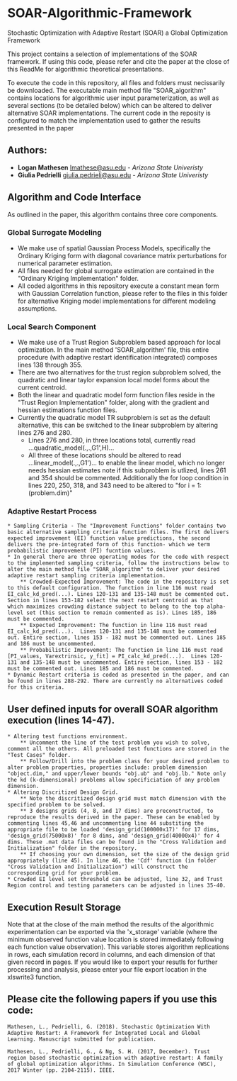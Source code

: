 # SOAR-Algorithmic-Framework
Stochastic Optimization with Adaptive Restart (SOAR) a Global Optimization Framework

This project contains a selection of implementations of the SOAR framework. If using this code, please refer and cite the paper at the close of this ReadMe for algorithmic theoretical presentations.

To execute the code in this repository, all files and folders must necissarily be downloaded. The executable main method file "SOAR_algorithm" contains locations for algorithmic user input parameterization, as well as several sections (to be detailed below) which can be altered to deliver alternative SOAR implementations. 
The current code in the reposity is configured to match the implementation used to gather the results presented in the paper  

## Authors: 
 * **Logan Mathesen** lmathese@asu.edu - *Arizona State Univeristy*
 * **Giulia Pedrielli** giulia.pedrieli@asu.edu - *Arizona State Univeristy* 
     
## Algorithm and Code Interface     
As outlined in the paper, this algorithm contains three core components.

### Global Surrogate Modeling
* We make use of spatial Gaussian Process Models, specifically the Ordinary Kriging form with diagonal covariance matrix perturbations for numerical parameter estimation.
* All files needed for global surrogate estimation are contained in the "Ordinary Kriging Implementation" folder.
* All coded algorithms in this repository execute a constant mean form with Gaussian Correlation function, please refer to the files in this folder for alternative Kriging model implementations for different modeling assumptions.

### Local Search Component
* We make use of a Trust Region Subproblem based approach for local optimization. In the main method 'SOAR_algorithm' file, this entire procedure (with adaptive restart identification integrated) composes lines 138 through 355.  
* There are two alternatives for the trust region subproblem solved, the quadratic and linear taylor expansion local model forms about the current centroid.
* Both the linear and quadratic model form function files reside in the "Trust Region Implementation" folder, along with the gradient and hessian estimations function files.  
* Currently the quadratic model TR subproblem is set as the default alternative, this can be switched to the linear subproblem by altering lines 276 and 280. 
	* Lines 276 and 280, in three locations total, currently read ...quadratic_model(.,.,G1',H)...
	* All three of these locations should be altered to read ...linear_model(.,.,G1')... to enable the linear model, which no longer needs hessian estimates
note if this subproblem is utlized, lines 261 and 354 should be commented. Additionally the for loop condition in lines 220, 250, 318, and 343 need to be altered to "for i = 1:(problem.dim)"  
	
### Adaptive Restart Process
	* Sampling Criteria - The "Improvement Functions" folder contains two basic alternative sampling criteria function files. The first delivers expected improvement (EI) function value predictions, the second delivers the pre-integrated form of this function- which we term probabilistic improvement (PI) fucntion values.  
	* In general there are three operating modes for the code with respect to the implemented sampling criteria, follow the instructions below to alter the main method file "SOAR_algorithm" to deliver your desired adaptive restart sampling criteria implementation.
		** Crowded-Expected Improvement: The code in the repository is set to this default configuration. The function in line 116 must read EI_calc_kd_pred(...). Lines 120-131 and 135-148 must be commented out. Section in lines 153-182 select the next restart centroid as that which maximizes crowding distance subject to belong to the top alpha-level set (this section to remain commented as is). Lines 185, 186 must be commented.
		** Expected Improvement: The function in line 116 must read EI_calc_kd_pred(...).  Lines 120-131 and 135-148 must be commented out. Entire section, lines 153 - 182 must be commented out. Lines 185 and 186 must be uncommented.
		** Probabilistic Improvement: The function in line 116 must read [PI_values, Varextrinsic, y_fit] = PI_calc_kd_pred(...).  Lines 120-131 and 135-148 must be uncommented. Entire section, lines 153 - 182 must be commented out. Lines 185 and 186 must be commented.
	* Dynamic Restart criteria is coded as presented in the paper, and can be found in lines 288-292. There are currently no alternatives coded for this criteria. 
		
	
    
## User defined inputs for overall SOAR algorithm execution (lines 14-47).
	* Altering test functions environment. 
		** Uncomment the line of the test problem you wish to solve, comment all the others. All preloaded test functions are stored in the "Test Cases" folder. 
		** Follow/Drill into the problem class for your desired problem to alter problem properties, properties include: problem dimension "object.dim," and upper/lower bounds "obj.ub" and "obj.lb." Note only the kd (k-dimensional) problems allow specificiation of any problem dimension.  
	* Altering Discritized Design Grid.
		** Note the discritized design grid must match dimension with the specified problem to be solved. 
		** 3 designs grids (4, 8, and 17 dims) are preconstructed, to reproduce the results derived in the paper. These can be enabled by commenting lines 45,46 and uncommenting line 44 substiting the appropriate file to be loaded 'design_grid(100000x17)' for 17 dims, 'design_grid(75000x8)' for 8 dims, and 'design_grid(40000x4)' for 4 dims. These .mat data files can be found in the "Cross Validation and Initialization" folder in the repository.
		** If choosing your own dimension, set the size of the design grid appropriately (line 45). In line 46, the 'Cdf' function (in folder "Cross Validation and Initialization") will construct the corresponding grid for your problem. 
	* Crowded EI level set threshold can be adjusted, line 32, and Trust Region control and testing parameters can be adjusted in lines 35-40.

## Execution Result Storage
Note that at the close of the main method the results of the algorithmic experimentation can be exported via the 'x_storage' variable (where the minimum observed function value location is stored immediately following each function value observation). This variable stores algorithm replications in rows, each simulation record in columns, and each dimension of that given record in pages. 
	If you would like to export your resutls for further processing and analysis, please enter your file export location in the xlswrite3 function.


## Please cite the following papers if you use this code: 
```
Mathesen, L., Pedrielli, G. (2018). Stochastic Optimization With Adaptive Restart: A Framework for Integrated Local and Global Learning. Manuscript submitted for publication.
```
```
Mathesen, L., Pedrielli, G., & Ng, S. H. (2017, December). Trust region based stochastic optimization with adaptive restart: A family of global optimization algorithms. In Simulation Conference (WSC), 2017 Winter (pp. 2104-2115). IEEE.
```
